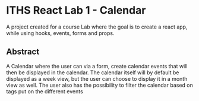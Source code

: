 # ITHS React Lab 1 - Calendar
A project created for a course Lab where the goal is to create a react app, while using hooks, events, forms and props.

## Abstract
A Calendar where the user can via a form, create calendar events that will then be displayed in the calendar. The calendar itself will by default be displayed as a week view, but
the user can choose to display it in a month view as well. The user also has the possibility to filter the calendar based on tags put on the different events